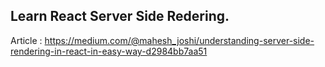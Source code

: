 ## Learn React Server Side Redering.

Article : https://medium.com/@mahesh_joshi/understanding-server-side-rendering-in-react-in-easy-way-d2984bb7aa51
